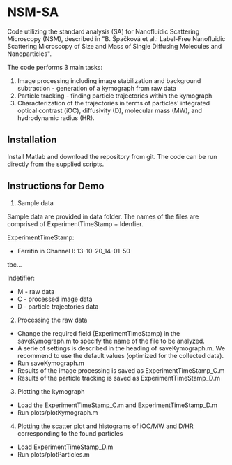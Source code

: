 # NSM-SA

Code utilizing the standard analysis (SA) for Nanofluidic Scattering Microscopy (NSM), described in "B. Špačková et al.: Label-Free Nanofluidic Scattering Microscopy of Size and Mass of Single Diffusing Molecules and Nanoparticles". 

The code performs 3 main tasks:
1. Image processing including image stabilization and background subtraction - generation of a kymograph from raw data  
2. Particle tracking - finding particle trajectories within the kymograph
3. Characterization of the trajectories in terms of particles' integrated optical contrast (iOC), diffusivity (D), molecular mass (MW), and hydrodynamic radius (HR). 

## Installation
Install Matlab and download the repository from git. The code can be run directly from the supplied scripts. 

## Instructions for Demo 

1. Sample data

Sample data are provided in data folder. The names of the files are comprised of ExperimentTimeStamp + Idenfier.

ExperimentTimeStamp:

- Ferritin in Channel I: 13-10-20_14-01-50

tbc...

Indetifier:

- M - raw data
- C - processed image data
- D - particle trajectories data

2. Processing the raw data

- Change the required field (ExperimentTimeStamp) in the saveKymograph.m to specify the name of the file to be analyzed. 
- A serie of settings is described in the heading of saveKymograph.m. We recommend to use the default values (optimized for the collected data).
- Run saveKymograph.m
- Results of the image processing is saved as ExperimentTimeStamp_C.m
- Results of the particle tracking is saved as ExperimentTimeStamp_D.m

3. Plotting the kymograph

- Load the ExperimentTimeStamp_C.m and ExperimentTimeStamp_D.m 
- Run plots/plotKymograph.m

4. Plotting the scatter plot and histograms of iOC/MW and D/HR corresponding to the found particles
- Load ExperimentTimeStamp_D.m 
- Run plots/plotParticles.m

